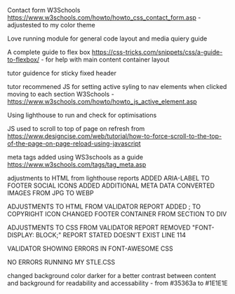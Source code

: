 Contact form W3Schools https://www.w3schools.com/howto/howto_css_contact_form.asp - adjustested to my color theme

Love running module for general code layout and media quiery guide

A complete guide to flex box https://css-tricks.com/snippets/css/a-guide-to-flexbox/ - for help with main content container layout

tutor guidence for sticky fixed header

tutor recommened JS for setting active syling to nav elements when clicked moving to each section W3Schools - https://www.w3schools.com/howto/howto_js_active_element.asp

Using lighthouse to run and check for optimisations

JS used to scroll to top of page on refresh from https://www.designcise.com/web/tutorial/how-to-force-scroll-to-the-top-of-the-page-on-page-reload-using-javascript

meta tags added using WS3schools as a guide https://www.w3schools.com/tags/tag_meta.asp

adjustments to HTML from lighthouse reports
ADDED ARIA-LABEL TO FOOTER SOCIAL ICONS
ADDED ADDITIONAL META DATA
CONVERTED IMAGES FROM JPG TO WEBP

ADJUSTMENTS TO HTML FROM VALIDATOR REPORT
ADDED ; TO COPYRIGHT ICON
CHANGED FOOTER CONTAINER FROM SECTION TO DIV

ADJUSTMENTS TO CSS FROM VALIDATOR REPORT
REMOVED "FONT-DISPLAY: BLOCK;" REPORT STATED DOESN'T EXIST LINE 114

VALIDATOR SHOWING ERRORS IN FONT-AWESOME CSS

NO ERRORS RUNNING MY STLE.CSS


changed background color darker for a better contrast between content and background for readability and accessability - from #35363a to #1E1E1E
